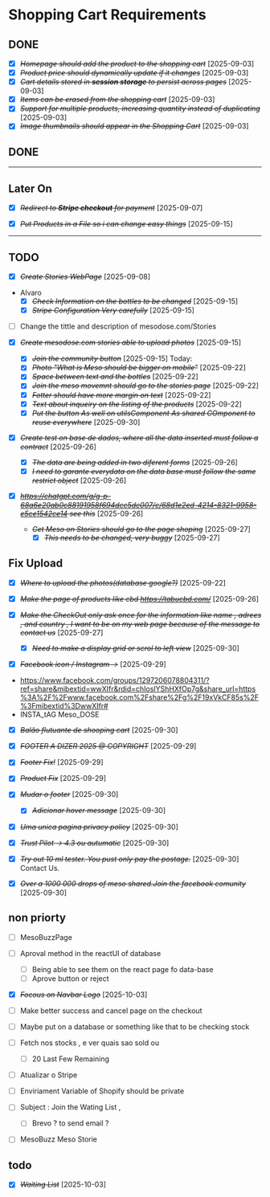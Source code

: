 # Shopping Cart Requirements
## DONE
- [X] ~~*Homepage should add the product to the shopping cart*~~ [2025-09-03] 
- [X] ~~*Product price should dynamically update if it changes*~~ [2025-09-03]  
- [X] ~~*Cart details stored in **session storage** to persist across pages*~~ [2025-09-03]  
- [X] ~~*Items can be erased from the shopping cart*~~ [2025-09-03]  
- [X] ~~*Support for multiple products, increasing quantity instead of duplicating*~~ [2025-09-03]  
- [X] ~~*Image thumbnails should appear in the Shopping Cart*~~ [2025-09-03]  
## DONE
---

## Later On
- [X] ~~*Redirect to **Stripe checkout** for payment*~~ [2025-09-07]  
- [X] ~~*Put Products in a File so i can change easy things*~~ [2025-09-15]


---
## TODO
- [X] ~~*Create Stories WebPage*~~ [2025-09-08]

- Alvaro
  - [X] ~~*Check Information on the bottles to be changed*~~ [2025-09-15]
  - [X] ~~*Stripe Configuration Very carefully*~~ [2025-09-15]
- [ ] Change the tittle and description of mesodose.com/Stories
- [X] ~~*Create mesodose.com stories able to upload photos*~~ [2025-09-15]
  - [X] ~~*Join the community button*~~ [2025-09-15]
  Today:
  - [X] ~~*Photo "What is Meso should be bigger on mobile"*~~ [2025-09-22]
  - [X] ~~*Space between text and the bottles*~~ [2025-09-22]
  - [X] ~~*Join the meso movemnt should go to the stories page*~~ [2025-09-22]
  - [X] ~~*Fotter should have more margin on text*~~ [2025-09-22]
  - [X] ~~*Text about inqueiry on the listing of the products*~~ [2025-09-22]
  - [X] ~~*Put the button As well on utilsComponent As shared COmponent to reuse everywhere*~~ [2025-09-30]

- [X] ~~*Create test on base de dados, where all the data inserted must follow a contract*~~ [2025-09-26] 
  - [X] ~~*The data are being added in two diferent forms*~~ [2025-09-26]
  - [X] ~~*I need to garante everydata on the data base must follow the same restrict object*~~ [2025-09-26]
- [X] ~~*https://chatgpt.com/g/g-p-68a6e20ab0c88191958f694dcc5dc007/c/68d1e2ed-4214-8321-9958-e5ce1542ce14 see this*~~ [2025-09-26] 

  - ~~*Get Meso on Stories should go to the page shoping*~~ [2025-09-27]
    - [X] ~~*This needs to be changed, very buggy*~~ [2025-09-27]
## Fix Upload
  - [X] ~~*Where to upload the photos(database google?)*~~ [2025-09-22]
   
- [X] ~~*Make the page of products like cbd https://tabucbd.com/*~~ [2025-09-26]

- [X] ~~*Make the CheckOut only ask once for the information like name , adrees , and country , I want to be on my web page because of the message to contact us*~~ [2025-09-27]


  * [X] ~~*Need to make a display grid or scrol to left view*~~ [2025-09-30]

- [X] ~~*Facebook icon / Instagram ->*~~ [2025-09-29] 
- https://www.facebook.com/groups/1297206078804311/?ref=share&mibextid=wwXIfr&rdid=chIosIYShHXfOp7g&share_url=https%3A%2F%2Fwww.facebook.com%2Fshare%2Fg%2F19xVkCF85s%2F%3Fmibextid%3DwwXIfr#
- INSTA_tAG Meso_DOSE

- [X] ~~*Balão flutuante de shooping cart*~~ [2025-09-30] 
- [X] ~~*FOOTER A DIZER 2025 @ COPYRIGHT*~~ [2025-09-29]


- [X] ~~*Footer Fix!*~~ [2025-09-29] 
- [X] ~~*Product Fix*~~ [2025-09-29] 


- [X] ~~*Mudar o footer*~~ [2025-09-30]
  - [X] ~~*Adicionar hover message*~~ [2025-09-30]
- [X] ~~*Uma unica pagina privacy policy*~~ [2025-09-30] 



- [X] ~~*Trust Pilot -> 4.3 ou autumatic*~~ [2025-09-30]
- [X] ~~*Try out 10 ml tester. You pust only pay the postage.*~~ [2025-09-30]
      Contact Us.
- [X] ~~*Over a 1000 000 drops of meso shared.Join the facebook comunity*~~ [2025-09-30] 





## non priorty 
  - [ ] MesoBuzzPage
  - [ ] Aproval method in the reactUI of database 
    - [ ] Being able to see them on the react page fo data-base
    - [ ] Aprove button or reject

- [X] ~~*Focous on Navbar Logo*~~ [2025-10-03]
- [ ] Make better success and cancel page on the checkout
- [ ] Maybe put on a database or something like that to be checking stock

- [ ] Fetch nos stocks , e ver quais sao sold ou
  - [ ] 20 Last Few Remaining 


- [ ] Atualizar o Stripe

- [ ] Enviriament Variable of Shopify should be private
  


- [ ] Subject : Join the Wating List ,
   * [ ] Brevo ? to send email ? 
- [ ] MesoBuzz Meso Storie  

## todo 
- [X] ~~*Waiting List*~~ [2025-10-03]